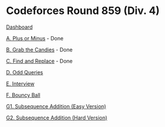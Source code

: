 # Codeforces Round 859 (Div. 4)

[Dashboard](https://codeforces.com/contest/1807)

[A. Plus or Minus](https://codeforces.com/contest/1807/problem/A) - Done

[B. Grab the Candies](https://codeforces.com/contest/1807/problem/B) - Done

[C. Find and Replace](https://codeforces.com/contest/1807/problem/C) - Done

[D. Odd Queries](https://codeforces.com/contest/1807/problem/D)

[E. Interview](https://codeforces.com/contest/1807/problem/E)

[F. Bouncy Ball](https://codeforces.com/contest/1807/problem/F)

[G1. Subsequence Addition (Easy Version)](https://codeforces.com/contest/1807/problem/G1)

[G2. Subsequence Addition (Hard Version)](https://codeforces.com/contest/1807/problem/G2)
